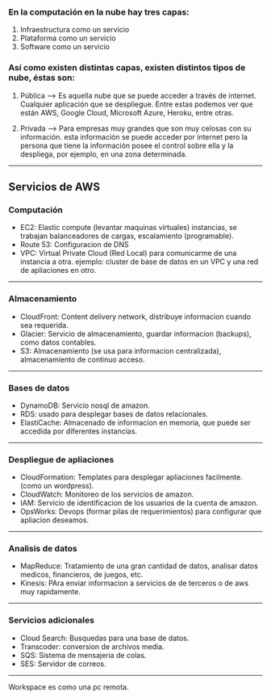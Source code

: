 ### En la computación en la nube hay tres capas:
1. Infraestructura como un servicio
2. Plataforma como un servicio
3. Software como un servicio


### Así como existen distintas capas, existen distintos tipos de nube, éstas son:
1. Pública --> Es aquella nube que se puede acceder a través de internet. Cualquier aplicación que se despliegue. Entre estas podemos ver que están AWS, Google Cloud, Microsoft Azure, Heroku, entre otras.

2. Privada --> Para empresas muy grandes que son muy celosas con su información. esta información se puede acceder por internet pero la persona que tiene la información posee el control sobre ella y la despliega, por ejemplo, en una zona determinada.
*** 

## Servicios de AWS

### Computación

* EC2: Elastic compute (levantar maquinas virtuales) instancias, se trabajan balanceadores de cargas, escalamiento (programable).  
* Route 53: Configuracion de DNS
* VPC: Virtual Private Cloud (Red Local) para comunicarme de una instancia a otra. ejemplo: cluster de base de datos en un VPC y una red de apliaciones en otro.

***

### Almacenamiento

* CloudFront: Content delivery network, distribuye informacion cuando sea requerida.
* Glacier: Servicio de almacenamiento, guardar informacion (backups), como datos contables.
* S3: Almacenamiento (se usa para informacion centralizada), almacenamiento de continuo acceso.

***

### Bases de datos

* DynamoDB: Servicio nosql de amazon. 
* RDS: usado para desplegar bases de datos relacionales.
* ElastiCache: Almacenado de informacion en memoria, que puede ser accedida por diferentes instancias.

*** 

### Despliegue de apliaciones

* CloudFormation: Templates para desplegar apliaciones facilmente. (como un wordpress).  
* CloudWatch: Monitoreo de los servicios de amazon.
* IAM: Servicio de identificacion de los usuarios de la cuenta de amazon.
* OpsWorks: Devops (formar pilas de requerimientos) para configurar que apliacion deseamos.

***

### Analisis de datos

* MapReduce: Tratamiento de una gran cantidad de datos, analisar datos medicos, financieros, de juegos, etc.
* Kinesis: PAra enviar informacion a servicios de de terceros o de aws muy rapidamente.

*** 

### Servicios adicionales

* Cloud Search: Busquedas para una base de datos.
* Transcoder: conversion de archivos media. 
* SQS: Sistema de mensajeria de colas.
* SES: Servidor de correos.

***

Workspace es como una pc remota.











 
